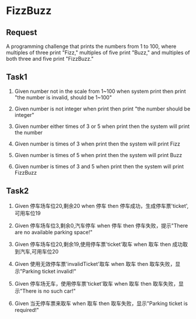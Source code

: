 # FizzBuzz
## Request
A programming challenge that prints the numbers from 1 to 100, where multiples of three print "Fizz," multiples of five print "Buzz," and multiples of both three and five print "FizzBuzz."
## Task1
1. Given number not in the scale from 1~100
   when system print
   then print "the number is invalid,  should be 1~100"
   
2. Given number is not integer
   when print
   then print "the number should be integer"
   
3. Given number either times of 3 or 5 
   when print
   then the system will print the number
   
2. Given number is times of 3
   when print
   then the system will print Fizz
   
3. Given number is times of 5
   when print
   then the system will print Buzz
   
4. Given number is times of 3 and 5
   when print
   then the system will print FizzBuzz
   
   
## Task2
   
1. Given 停车场车位20,剩余20
   when  停车
   then  停车成功，生成停车票'ticket',可用车位19
   
2. Given 停车场车位3,剩余0,汽车停车
   when  停车
   then  停车失败，提示"There are no available parking space!"
      
3. Given 停车场车位20,剩余19,使用停车票'ticket'取车
   when  取车
   then  成功取到汽车,可用车位20
   
4. Given 使用无效停车票'invalidTicket'取车
   when  取车
   then  取车失败，显示"Parking ticket invalid!"
   
5. Given 停车场无车，使用停车票'ticket'取车
   when  取车
   then  取车失败，显示"There is no such car!"
      
6. Given 当无停车票来取车
   when  取车
   then  取车失败，显示"Parking ticket is required!"